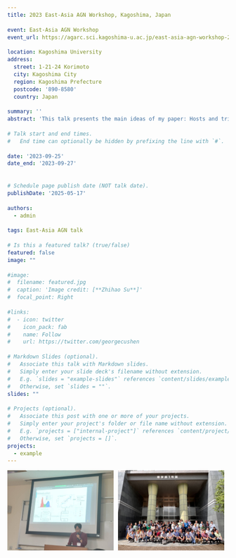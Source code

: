 ```yaml
---
title: 2023 East-Asia AGN Workshop, Kagoshima, Japan

event: East-Asia AGN Workshop
event_url: https://agarc.sci.kagoshima-u.ac.jp/east-asia-agn-workshop-2023-september-25-27-2023/

location: Kagoshima University
address:
  street: 1-21-24 Korimoto
  city: Kagoshima City
  region: Kagoshima Prefecture
  postcode: '890-8580'
  country: Japan

summary: ''
abstract: 'This talk presents the main ideas of my paper: Hosts and triggers of AGNs in the Local Universe'

# Talk start and end times.
#   End time can optionally be hidden by prefixing the line with `#`.

date: '2023-09-25'
date_end: '2023-09-27'


# Schedule page publish date (NOT talk date).
publishDate: '2025-05-17'

authors:
  - admin

tags: East-Asia AGN talk

# Is this a featured talk? (true/false)
featured: false
image: ""

#image:
#  filename: featured.jpg
#  caption: 'Image credit: [**Zhihao Su**]'
#  focal_point: Right

#links:
#  - icon: twitter
#    icon_pack: fab
#    name: Follow
#    url: https://twitter.com/georgecushen

# Markdown Slides (optional).
#   Associate this talk with Markdown slides.
#   Simply enter your slide deck's filename without extension.
#   E.g. `slides = "example-slides"` references `content/slides/example-slides.md`.
#   Otherwise, set `slides = ""`.
slides: ""

# Projects (optional).
#   Associate this post with one or more of your projects.
#   Simply enter your project's folder or file name without extension.
#   E.g. `projects = ["internal-project"]` references `content/project/deep-learning/index.md`.
#   Otherwise, set `projects = []`.
projects:
  - example
---
```


<!-- 这里是 YAML 结束标记 -->

<div style="display: flex; gap: 10px;">
  <img src="./featured.jpg" alt="Photo 1" style="width: 48%;">
  <img src="./group.jpg" alt="Photo 2" style="width: 48%;">
</div>